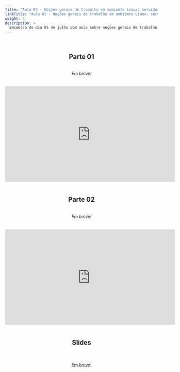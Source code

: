 ```yaml
---
title: "Aula 03 - Noções gerais de trabalho em ambiente Linux: servidores on-line (Galaxy) como alternativa à instalação e metodologias de montagem de genomas"
linkTitle: "Aula 03 - Noções gerais de trabalho em ambiente Linux: servidores on-line (Galaxy) como alternativa à instalação e metodologias de montagem de genomas"
weight: 4
description: >
  Encontro do dia 05 de julho com aula sobre noções gerais de trabalho em ambiente Linux: servidores on-line (Galaxy) como alternativa à instalação e metodologias de montagem de genomas
---
```


<br>
<div align="center">
<h2>Parte 01</h2>
<br>
<i>Em breve!</i>
<br><br><br>
<iframe width="560" height="315" src="https://www.youtube.com/embed/" frameborder="0" allow="accelerometer; autoplay; clipboard-write; encrypted-media; gyroscope; picture-in-picture" allowfullscreen></iframe>
<br><br>

<h2>Parte 02</h2>
<br>
<i>Em breve!</i>
<br><br><br>
<iframe width="560" height="315" src="https://www.youtube.com/embed/" frameborder="0" allow="accelerometer; autoplay; clipboard-write; encrypted-media; gyroscope; picture-in-picture" allowfullscreen></iframe>
<br><br>

<h2>Slides</h2>
<br><br>
<a href="https://github.com/desirrepetters/gstreinamentoeconsultoria/raw/master/userguide/content/pt-br/genomica/2023_01/sincronas/pdf/aula_.pdf">Em breve!</a>
<br><br>
</div>